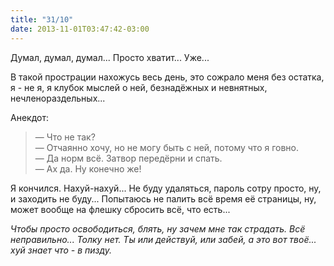 ```yaml
---
title: "31/10"
date: 2013-11-01T03:47:42-03:00
---
```

Думал, думал, думал... Просто хватит... Уже...

В такой прострации нахожусь весь день, это сожрало меня без остатка, я - не я, я клубок мыслей о ней, безнадёжных и невнятных, нечленораздельных...

Анекдот:
> — Что не так?  
> — Отчаянно хочу, но не могу быть с ней, потому что я говно.  
> — Да норм всё. Затвор передёрни и спать.  
> — Ах да. Ну конечно же!

Я кончился. Нахуй-нахуй... Не буду удаляться, пароль сотру просто, ну, и заходить не буду... Попытаюсь не палить всё время её страницы, ну, может вообще на флешку сбросить всё, что есть... 

*Чтобы просто освободиться, блять, ну зачем мне так страдать. Всё неправильно... Толку нет. Ты или действуй, или забей, а это вот твоё... хуй знает что - в пизду.*

